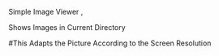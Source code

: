Simple Image Viewer ,

Shows Images in Current Directory

#This Adapts the Picture According to the Screen Resolution